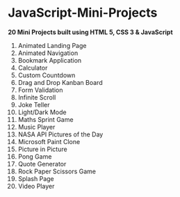 # JavaScript-Mini-Projects

**20 Mini Projects built using HTML 5, CSS 3 &amp; JavaScript**

1. Animated Landing Page
2. Animated Navigation
3. Bookmark Application
4. Calculator
5. Custom Countdown 
6. Drag and Drop Kanban Board
7. Form Validation
8. Infinite Scroll
9. Joke Teller
10. Light/Dark Mode
11. Maths Sprint Game
12. Music Player
13. NASA API Pictures of the Day
14. Microsoft Paint Clone
15. Picture in Picture
16. Pong Game
17. Quote Generator
18. Rock Paper Scissors Game
19. Splash Page
20. Video Player
